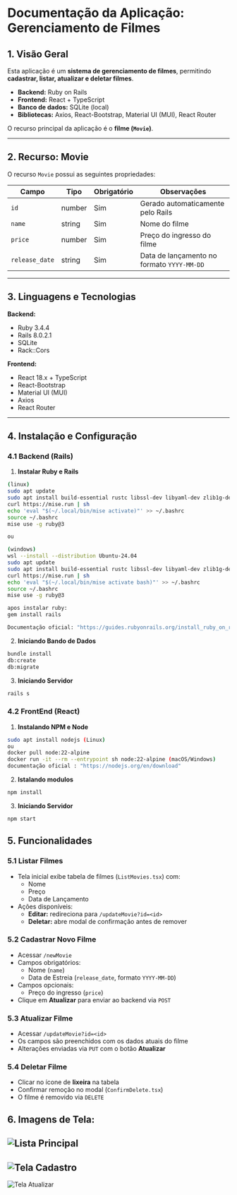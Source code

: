 # Documentação da Aplicação: Gerenciamento de Filmes

## 1. Visão Geral

Esta aplicação é um **sistema de gerenciamento de filmes**, permitindo **cadastrar, listar, atualizar e deletar filmes**.

- **Backend:** Ruby on Rails
- **Frontend:** React + TypeScript
- **Banco de dados:** SQLite (local)
- **Bibliotecas:** Axios, React-Bootstrap, Material UI (MUI), React Router

O recurso principal da aplicação é o **filme (`Movie`)**.

---

## 2. Recurso: Movie

O recurso `Movie` possui as seguintes propriedades:

| Campo           | Tipo      | Obrigatório | Observações                               |
|-----------------|-----------|------------|--------------------------------------------|
| `id`            | number    | Sim        | Gerado automaticamente pelo Rails          |
| `name`          | string    | Sim        | Nome do filme                              |
| `price`         | number    | Sim        | Preço do ingresso do filme                 |
| `release_date`  | string    | Sim        | Data de lançamento no formato `YYYY-MM-DD` |

---

## 3. Linguagens e Tecnologias

**Backend:**
- Ruby 3.4.4
- Rails 8.0.2.1
- SQLite
- Rack::Cors

**Frontend:**
- React 18.x + TypeScript
- React-Bootstrap
- Material UI (MUI)
- Axios
- React Router

---

## 4. Instalação e Configuração

### 4.1 Backend (Rails)

1. **Instalar Ruby e Rails**
```bash
(linux)
sudo apt update
sudo apt install build-essential rustc libssl-dev libyaml-dev zlib1g-dev libgmp-dev
curl https://mise.run | sh
echo 'eval "$(~/.local/bin/mise activate)"' >> ~/.bashrc
source ~/.bashrc
mise use -g ruby@3

ou

(windows)
wsl --install --distribution Ubuntu-24.04
sudo apt update
sudo apt install build-essential rustc libssl-dev libyaml-dev zlib1g-dev libgmp-dev
curl https://mise.run | sh
echo 'eval "$(~/.local/bin/mise activate bash)"' >> ~/.bashrc
source ~/.bashrc
mise use -g ruby@3

apos instalar ruby:
gem install rails

Documentação oficial: "https://guides.rubyonrails.org/install_ruby_on_rails.html#install-ruby-on-ubuntu"
```

2. **Iniciando Bando de Dados**
```bash
bundle install
db:create
db:migrate
```

3. **Iniciando Servidor**
```bash
rails s
```

### 4.2 FrontEnd (React)

1. **Instalando NPM e Node**
```bash
sudo apt install nodejs (Linux)
ou
docker pull node:22-alpine
docker run -it --rm --entrypoint sh node:22-alpine (macOS/Windows)
documentação oficial : "https://nodejs.org/en/download"
```

2. **Istalando modulos**
```bash
npm install
```

3. **Iniciando Servidor**
```bash
npm start
```

## 5. Funcionalidades

### 5.1 Listar Filmes
- Tela inicial exibe tabela de filmes (`ListMovies.tsx`) com:
  - Nome
  - Preço
  - Data de Lançamento
- Ações disponíveis:
  - **Editar:** redireciona para `/updateMovie?id=<id>`
  - **Deletar:** abre modal de confirmação antes de remover

### 5.2 Cadastrar Novo Filme
- Acessar `/newMovie`
- Campos obrigatórios:
  - Nome (`name`)
  - Data de Estreia (`release_date`, formato `YYYY-MM-DD`)
- Campos opcionais:
  - Preço do ingresso (`price`)
- Clique em **Atualizar** para enviar ao backend via `POST`

### 5.3 Atualizar Filme
- Acessar `/updateMovie?id=<id>`
- Os campos são preenchidos com os dados atuais do filme
- Alterações enviadas via `PUT` com o botão **Atualizar**

### 5.4 Deletar Filme
- Clicar no ícone de **lixeira** na tabela
- Confirmar remoção no modal (`ConfirmDelete.tsx`)
- O filme é removido via `DELETE`


## 6. Imagens de Tela:

![Lista Principal](imagens/TelaLista.png)
---
![Tela Cadastro](imagens/TelaCadastro.png)
---
![Tela Atualizar](imagens/TelaAtualizar.png)
